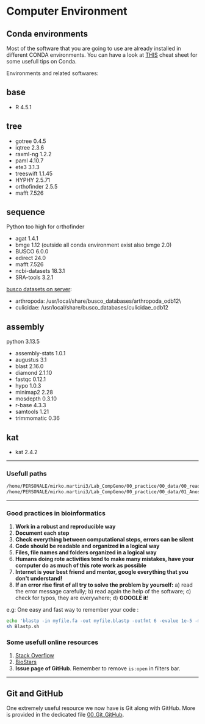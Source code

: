 # Computer Environment

## Conda environments

Most of the software that you are going to use are already installed in different CONDA environments. You can have a look at [THIS](https://docs.conda.io/projects/conda/en/4.6.0/_downloads/52a95608c49671267e40c689e0bc00ca/conda-cheatsheet.pdf) cheat sheet for some usefull tips on Conda.

Environments and related softwares:

## base

- R             4.5.1

## tree

- gotree        0.4.5
- iqtree        2.3.6
- raxml-ng      1.2.2
- paml          4.10.7
- ete3          3.1.3
- treeswift     1.1.45
- HYPHY         2.5.71
- orthofinder   2.5.5
- mafft         7.526

## sequence

Python too high for orthofinder

- agat          1.4.1
- bmge          1.12 (outside all conda environment exist also bmge 2.0)
- BUSCO         6.0.0
- edirect       24.0
- mafft         7.526
- ncbi-datasets 18.3.1
- SRA-tools     3.2.1

[busco datasets on server](/usr/local/share/busco_database):

- arthropoda: /usr/local/share/busco_databases/arthropoda_odb12\
- culicidae: /usr/local/share/busco_databases/culicidae_odb12

## assembly

python 3.13.5

- assembly-stats 1.0.1
- augustus       3.1
- blast          2.16.0
- diamond        2.1.10
- fastqc         0.12.1
- hypo           1.0.3
- minimap2       2.28
- mosdepth       0.3.10
- r-base         4.3.3
- samtools       1.21
- trimmomatic    0.36

## kat

- kat           2.4.2

---

### Usefull paths

```bash
/home/PERSONALE/mirko.martini3/Lab_CompGeno/00_practice/00_data/00_reads #Reads for genome assembly
/home/PERSONALE/mirko.martini3/Lab_CompGeno/00_practice/00_data/01_Anoste_reference #Reference file of Anopheles stephensi from NCBI
```

---

### Good practices in bioinformatics

  1. **Work in a robust and reproducible way**
  2. **Document each step**
  3. **Check everything between computational steps, errors can be silent**
  4. **Code should be readable and organized in a logical way**
  5. **Files, file names and folders organized in a logical way**
  6. **Humans doing rote activities tend to make many mistakes, have your computer do as much of this rote work as possible**
  7. **Internet is your best friend and mentor, google everything that you don't understand!**
  8. **If an error rise first of all try to solve the problem by yourself:** a) read the error message carefully; b) read again the help of the software; c) check for typos, they are everywhere; d) **GOOGLE it**!

e.g: One easy and fast way to remember your code :

```bash
echo 'blastp -in myfile.fa -out myfile.blastp -outfmt 6 -evalue 1e-5 -max_target_seqs 10 -max_hsps 1' > Blastp.sh
sh Blastp.sh
```

### Some usefull online resources

  1. [Stack Overflow](https://stackoverflow.com/)
  2. [BioStars](https://www.biostars.org/)
  3. **Issue page of GitHub**. Remember to remove ```is:open``` in filters bar.

---

## Git and GitHub

One extremely useful resource we now have is Git along with GitHub. More is provided in the dedicated file [00_Git_GitHub](./00_Git_GitHub.md).
